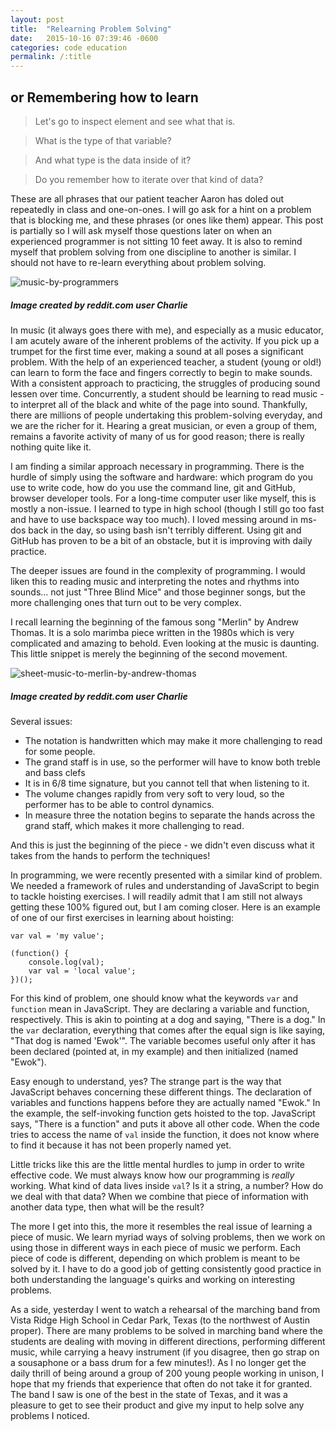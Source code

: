 ```yaml
---
layout: post
title:  "Relearning Problem Solving"
date:   2015-10-16 07:39:46 -0600
categories: code education
permalink: /:title
---
```


## or Remembering how to learn

> Let's go to inspect element and see what that is.

> What is the type of that variable?

> And what type is the data inside of it?

> Do you remember how to iterate over that kind of data?

These are all phrases that our patient teacher Aaron has doled out repeatedly in class and one-on-ones. I will go ask for a hint on a problem that is blocking me, and these phrases (or ones like them) appear. This post is partially so I will ask myself those questions later on when an experienced programmer is not sitting 10 feet away. It is also to remind myself that problem solving from one discipline to another is similar. I should not have to re-learn everything about problem solving.

![music-by-programmers](http://res.cloudinary.com/drumsensei/image/upload/v1515698157/cd_cover_300px_oft6sp.jpg)

##### Image created by reddit.com user Charlie

In music (it always goes there with me), and especially as a music educator, I am acutely aware of the inherent problems of the activity. If you pick up a trumpet for the first time ever, making a sound at all poses a significant problem. With the help of an experienced teacher, a student (young or old!) can learn to form the face and fingers correctly to begin to make sounds. With a consistent approach to practicing, the struggles of producing sound lessen over time. Concurrently, a student should be learning to read music - to interpret all of the black and white of the page into sound. Thankfully, there are millions of people undertaking this problem-solving everyday, and we are the richer for it. Hearing a great musician, or even a group of them, remains a favorite activity of many of us for good reason; there is really nothing quite like it.

I am finding a similar approach necessary in programming. There is the hurdle of simply using the software and hardware: which program do you use to write code, how do you use the command line, git and GitHub, browser developer tools. For a long-time computer user like myself, this is mostly a non-issue. I learned to type in high school (though I still go too fast and have to use backspace way too much). I loved messing around in ms-dos back in the day, so using bash isn't terribly different. Using git and GitHub has proven to be a bit of an obstacle, but it is improving with daily practice.

The deeper issues are found in the complexity of programming. I would liken this to reading music and interpreting the notes and rhythms into sounds... not just "Three Blind Mice" and those beginner songs, but the more challenging ones that turn out to be very complex.

I recall learning the beginning of the famous song "Merlin" by Andrew Thomas. It is a solo marimba piece written in the 1980s which is very complicated and amazing to behold. Even looking at the music is daunting. This little snippet is merely the beginning of the second movement.

![sheet-music-to-merlin-by-andrew-thomas](http://res.cloudinary.com/drumsensei/image/upload/v1515698159/merlin_med_ojvnyn.jpg)

##### Image created by reddit.com user Charlie

Several issues:

- The notation is handwritten which may make it more challenging to read for some people.
- The grand staff is in use, so the performer will have to know both treble and bass clefs
- It is in 6/8 time signature, but you cannot tell that when listening to it.
- The volume changes rapidly from very soft to very loud, so the performer has to be able to control dynamics.
- In measure three the notation begins to separate the hands across the grand staff, which makes it more challenging to read.

And this is just the beginning of the piece - we didn't even discuss what it takes from the hands to perform the techniques!

In programming, we were recently presented with a similar kind of problem. We needed a framework of rules and understanding of JavaScript to begin to tackle hoisting exercises. I will readily admit that I am still not always getting these 100% figured out, but I am coming closer. Here is an example of one of our first exercises in learning about hoisting:

```
var val = 'my value';

(function() {
    console.log(val);
    var val = 'local value';
})();
```

For this kind of problem, one should know what the keywords `var` and `function` mean in JavaScript. They are declaring a variable and function, respectively. This is akin to pointing at a dog and saying, "There is a dog." In the `var` declaration, everything that comes after the equal sign is like saying, "That dog is named 'Ewok'". The variable becomes useful only after it has been declared (pointed at, in my example) and then initialized (named "Ewok").

Easy enough to understand, yes? The strange part is the way that JavaScript behaves concerning these different things. The declaration of variables and functions happens before they are actually named "Ewok." In the example, the self-invoking function gets hoisted to the top. JavaScript says, "There is a function" and puts it above all other code. When the code tries to access the name of `val` inside the function, it does not know where to find it because it has not been properly named yet.

Little tricks like this are the little mental hurdles to jump in order to write effective code. We must always know how our programming is _really_ working. What kind of data lives inside `val`? Is it a string, a number? How do we deal with that data? When we combine that piece of information with another data type, then what will be the result?

The more I get into this, the more it resembles the real issue of learning a piece of music. We learn myriad ways of solving problems, then we work on using those in different ways in each piece of music we perform. Each piece of code is different, depending on which problem is meant to be solved by it. I have to do a good job of getting consistently good practice in both understanding the language's quirks and working on interesting problems.

As a side, yesterday I went to watch a rehearsal of the marching band from Vista Ridge High School in Cedar Park, Texas (to the northwest of Austin proper). There are many problems to be solved in marching band where the students are dealing with moving in different directions, performing different music, while carrying a heavy instrument (if you disagree, then go strap on a sousaphone or a bass drum for a few minutes!). As I no longer get the daily thrill of being around a group of 200 young people working in unison, I hope that my friends that experience that often do not take it for granted. The band I saw is one of the best in the state of Texas, and it was a pleasure to get to see their product and give my input to help solve any problems I noticed.

